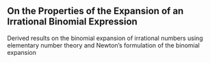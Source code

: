 ## On the Properties of the Expansion of an Irrational Binomial Expression
Derived results on the binomial expansion of irrational numbers using elementary number theory and Newton’s formulation of the binomial expansion
